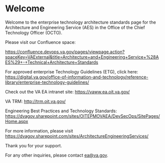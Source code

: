 # Welcome 
Welcome to the enterprise technology architecture standards page for the Architecture and Engineering Service (AES) in the Office of the Chief Technology Officer (OCTO).  

Please visit our Confluence space:  

[https://confluence.devops.va.gov/pages/viewpage.action?spaceKey=VAExternal&title=Architecture+and+Engineering+Service+%28AES%29+-+Technical+Architecture+Standards
](https://confluence.devops.va.gov/display/VAExternal/Architecture+and+Engineering+Service+%28AES%29+-+Technology+Architecture+Guidelines)

For approved enterprise Technology Guidelines (ETG), click here:  https://digital.va.gov/office-of-information-and-technology/reference-library/enterprise-technology-guidelines/

Check out the VA EA intranet site:  https://vaww.ea.oit.va.gov/

VA TRM:  http://trm.oit.va.gov/

Engineering Best Practices and Technology Standards:  https://dvagov.sharepoint.com/sites/OITEPMOVAEA/DevSecOps/SitePages/Home.aspx

For more information, please visit https://dvagov.sharepoint.com/sites/ArchitectureEngineeringServices/

Thank you for your support.

For any other inquiries, please contact ea@va.gov.  
